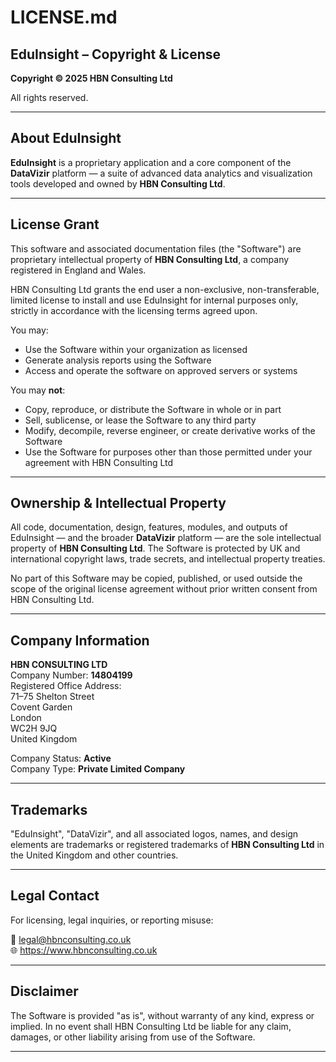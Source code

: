 # LICENSE.md

## EduInsight – Copyright & License

**Copyright © 2025 HBN Consulting Ltd**

All rights reserved.

---

## About EduInsight

**EduInsight** is a proprietary application and a core component of the **DataVizir** platform — a suite of advanced data analytics and visualization tools developed and owned by **HBN Consulting Ltd**.

---

## License Grant

This software and associated documentation files (the "Software") are proprietary intellectual property of **HBN Consulting Ltd**, a company registered in England and Wales.

HBN Consulting Ltd grants the end user a non-exclusive, non-transferable, limited license to install and use EduInsight for internal purposes only, strictly in accordance with the licensing terms agreed upon.

You may:

- Use the Software within your organization as licensed  
- Generate analysis reports using the Software  
- Access and operate the software on approved servers or systems  

You may **not**:

- Copy, reproduce, or distribute the Software in whole or in part  
- Sell, sublicense, or lease the Software to any third party  
- Modify, decompile, reverse engineer, or create derivative works of the Software  
- Use the Software for purposes other than those permitted under your agreement with HBN Consulting Ltd  

---

## Ownership & Intellectual Property

All code, documentation, design, features, modules, and outputs of EduInsight — and the broader **DataVizir** platform — are the sole intellectual property of **HBN Consulting Ltd**. The Software is protected by UK and international copyright laws, trade secrets, and intellectual property treaties.

No part of this Software may be copied, published, or used outside the scope of the original license agreement without prior written consent from HBN Consulting Ltd.

---

## Company Information

**HBN CONSULTING LTD**  
Company Number: **14804199**  
Registered Office Address:  
71–75 Shelton Street  
Covent Garden  
London  
WC2H 9JQ  
United Kingdom  

Company Status: **Active**  
Company Type: **Private Limited Company**

---

## Trademarks

"EduInsight", "DataVizir", and all associated logos, names, and design elements are trademarks or registered trademarks of **HBN Consulting Ltd** in the United Kingdom and other countries.

---

## Legal Contact

For licensing, legal inquiries, or reporting misuse:

📧 legal@hbnconsulting.co.uk  
🌐 https://www.hbnconsulting.co.uk

---

## Disclaimer

The Software is provided "as is", without warranty of any kind, express or implied. In no event shall HBN Consulting Ltd be liable for any claim, damages, or other liability arising from use of the Software.

---
